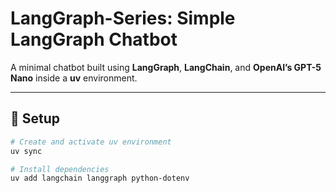 # LangGraph-Series: Simple LangGraph Chatbot

A minimal chatbot built using **LangGraph**, **LangChain**, and **OpenAI’s GPT-5 Nano** inside a **uv** environment.

---

## 🧩 Setup

```bash
# Create and activate uv environment
uv sync

# Install dependencies
uv add langchain langgraph python-dotenv

